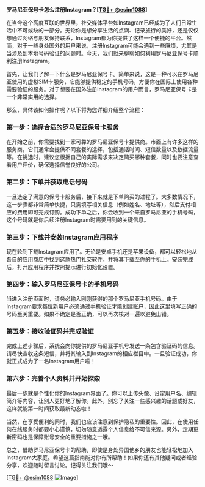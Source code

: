 **罗马尼亚保号卡怎么注册Instagram？[[TG💪+ @esim1088](https://t.me/s/esim1088)]**

在当今这个高度互联的世界里，社交媒体平台如Instagram已经成为了人们日常生活中不可或缺的一部分。无论你是想分享生活的点滴、记录旅行的美好，还是仅仅想通过网络与朋友保持联系，Instagram都为你提供了这样一个便捷的平台。然而，对于一些身处国外的用户来说，注册Instagram可能会遇到一些麻烦，尤其是当涉及到本地号码验证的问题时。今天，我们就来聊聊如何利用罗马尼亚保号卡顺利注册Instagram。

首先，让我们了解一下什么是罗马尼亚保号卡。简单来说，这是一种可以在罗马尼亚使用的虚拟SIM卡服务，它能够提供稳定的手机号码，方便你在国际上使用各种需要验证的服务。对于想要在国外注册Instagram的用户而言，罗马尼亚保号卡是一个非常实用的选择。

那么，具体该如何操作呢？以下将为您详细介绍整个流程：

### 第一步：选择合适的罗马尼亚保号卡服务

在开始之前，你需要找到一家可靠的罗马尼亚保号卡提供商。市面上有许多这样的服务商，它们通常会提供不同套餐的选择，包括通话时间、短信数量以及数据流量等。在挑选时，建议您根据自己的实际需求来决定购买哪种套餐，同时也要注意查看用户评价，确保选择信誉良好的公司。

### 第二步：下单并获取电话号码

一旦选定了满意的保号卡服务后，接下来就是下单购买的过程了。大多数情况下，这一步骤都非常简单快捷，只需填写相关信息（例如姓名、地址等），然后支付相应的费用即可完成订购。成功下单之后，你会收到一个来自罗马尼亚的手机号码，这个号码就是你后续注册Instagram时需要用到的关键信息。

### 第三步：下载并安装Instagram应用程序

现在轮到下载Instagram应用了。无论是安卓手机还是苹果设备，都可以轻松地从各自的应用商店中找到这款热门社交软件，并将其下载至你的手机上。安装完成后，打开应用程序并按照提示进行初始化设置。

### 第四步：输入罗马尼亚保号卡的手机号码

当进入注册页面时，请务必输入刚刚获得的那个罗马尼亚手机号码。由于Instagram要求每位新用户必须通过手机验证才能创建账户，因此这里填写正确的号码至关重要。如果不确定是否正确，可以再次核对一遍以避免出错。

### 第五步：接收验证码并完成验证

完成上述步骤后，系统会向你提供的罗马尼亚手机号发送一条包含验证码的信息。请尽快查收这条短信，并将其输入到Instagram的相应栏目中。一旦验证成功，你就正式成为了一名Instagram用户啦！

### 第六步：完善个人资料并开始探索

最后一步就是个性化你的Instagram界面了。你可以上传头像、设定用户名、编辑简介等内容，让别人更好地了解你。此外，别忘了关注一些感兴趣的话题或好友，这样就能第一时间获取最新动态啦！

当然，在享受便利的同时，我们也应该注意到保护隐私的重要性。因此，在使用任何在线服务时都要小心谨慎，切勿随意透露个人信息给不可信来源。另外，定期更新密码也是保障账号安全的重要措施之一哦。

总之，借助罗马尼亚保号卡的帮助，即使是身处异国他乡的朋友也能轻松地加入Instagram大家庭。希望这篇指南能对你有所帮助！如果你还有其他疑问或者经验分享，欢迎随时留言讨论。记得关注我们哦～

[[TG💪+ @esim1088](https://t.me/s/esim1088) ![Image](https://i.postimg.cc/4NQfJmqS/Snipaste-2025-05-13-00-14-12.png)]